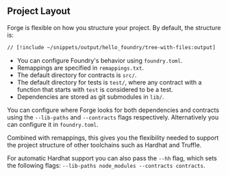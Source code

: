 ## Project Layout

Forge is flexible on how you structure your project. By default, the structure is:

```sh
// [!include ~/snippets/output/hello_foundry/tree-with-files:output]
```

- You can configure Foundry's behavior using `foundry.toml`.
- Remappings are specified in `remappings.txt`.
- The default directory for contracts is `src/`.
- The default directory for tests is `test/`, where any contract with a function that starts with `test` is considered to be a test.
- Dependencies are stored as git submodules in `lib/`.

You can configure where Forge looks for both dependencies and contracts using the `--lib-paths` and `--contracts` flags respectively. Alternatively you can configure it in `foundry.toml`.

Combined with remappings, this gives you the flexibility needed to support the project structure of other toolchains such as Hardhat and Truffle.

For automatic Hardhat support you can also pass the `--hh` flag, which sets the following flags: `--lib-paths node_modules --contracts contracts`.
